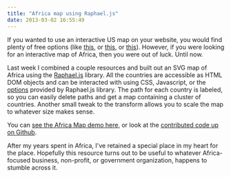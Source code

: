 ```yaml
---
title: "Africa map using Raphael.js"
date: 2013-03-02 16:55:49
---
```


If you wanted to use an interactive US map on your website, you would find plenty of free options (like [this][1], or <a href="http://jvectormap.com/maps/countries/usa/" target="_blank" rel="noopener noreferrer" title="jVector map">this</a>, or <a href="http://blog.visual.ly/how-to-make-choropleth-maps-in-d3/" target="_blank" rel="noopener noreferrer" title="Cloropleth maps using D3">this</a>). However, if you were looking for an interactive map of Africa, then you were out of luck. Until now.

 [1]: https://github.com/robflaherty/us-map-raphael

<div align="center">
</div>

Last week I combined a couple resources and built out an SVG map of Africa using the <a href="http://raphaeljs.com" target="_blank" rel="noopener noreferrer" title="Raphael">Raphael.js</a> library. All the countries are accessible as HTML DOM objects and can be interacted with using CSS, Javascript, or the <a href="http://raphaeljs.com/reference.html" target="_blank" rel="noopener noreferrer" title="Raphael Documentation">options</a> provided by Raphael.js library. The path for each country is labeled, so you can easily delete paths and get a map containing a cluster of countries. Another small tweak to the transform allows you to scale the map to whatever size makes sense.

You can <a href="https://github.com/bryanbraun/africa-map-raphael" target="_blank" rel="noopener noreferrer" title="Africa Map Raphael">see the Africa Map demo here</a>, or look at the <a href="https://github.com/bryanbraun/africa-map-raphael" target="_blank" rel="noopener noreferrer" title="Africa Map Raphael">contributed code up on Github</a>.

After my years spent in Africa, I've retained a special place in my heart for the place. Hopefully this resource turns out to be useful to whatever Africa-focused business, non-profit, or government organization, happens to stumble across it.
